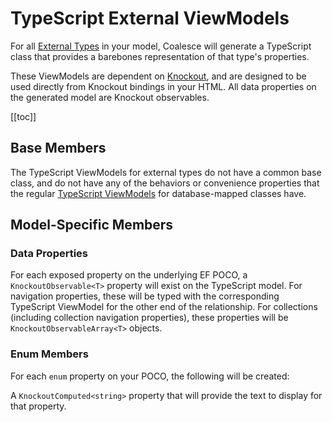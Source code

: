 
# TypeScript External ViewModels

For all [External Types](/modeling/model-types/external-types.md) in your model, Coalesce will generate a TypeScript class that provides a barebones representation of that type's properties.

These ViewModels are dependent on [Knockout](http://knockoutjs.com/), and are designed to be used directly from Knockout bindings in your HTML. All data properties on the generated model are Knockout observables.

[[toc]]

## Base Members

The TypeScript ViewModels for external types do not have a common base class, and do not have any of the behaviors or convenience properties that the regular [TypeScript ViewModels](/stacks/ko/client/view-model.md) for database-mapped classes have.


## Model-Specific Members


### Data Properties
<Prop def="
public personId: KnockoutObservable<number | null> = ko.observable(null);
public fullName: KnockoutObservable<string | null> = ko.observable(null);
public gender: KnockoutObservable<number | null> = ko.observable(null);
public companyId: KnockoutObservable<number | null> = ko.observable(null);
public company: KnockoutObservable<ViewModels.Company | null> = ko.observable(null);
public addresses: KnockoutObservableArray<ViewModels.Address> = ko.observableArray([]);
public birthDate: KnockoutObservable<moment.Moment | null> = ko.observable(moment());" lang="ts" />

For each exposed property on the underlying EF POCO, a `KnockoutObservable<T>` property will exist on the TypeScript model. For navigation properties, these will be typed with the corresponding TypeScript ViewModel for the other end of the relationship. For collections (including collection navigation properties), these properties will be `KnockoutObservableArray<T>` objects.


### Enum Members
For each `enum` property on your POCO, the following will be created:

<Prop def="public genderText: KnockoutComputed<string | null>" lang="ts" />

A `KnockoutComputed<string>` property that will provide the text to display for that property.

